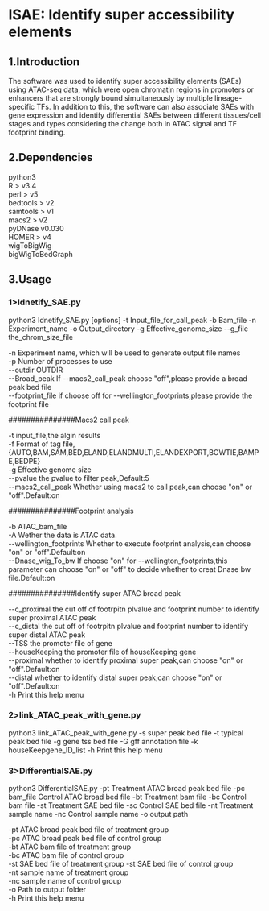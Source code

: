 # ISAE: Identify super accessibility elements  

## 1.Introduction  
The software was used to identify super accessibility elements (SAEs) using ATAC-seq data, which were open chromatin regions in promoters or enhancers that are strongly bound simultaneously by multiple lineage-specific TFs. In addition to this, the software can also associate SAEs with gene expression and identify differential SAEs between different tissues/cell stages and types considering the change both in ATAC signal and TF footprint binding.   

## 2.Dependencies  
python3  
R > v3.4  
perl > v5  
bedtools > v2  
samtools > v1  
macs2 > v2  
pyDNase v0.030  
HOMER > v4  
wigToBigWig  
bigWigToBedGraph  

## 3.Usage  
### 1>Idnetify_SAE.py  
python3 Idnetify_SAE.py [options] -t Input_file_for_call_peak -b Bam_file -n Experiment_name  -o Output_directory  -g Effective_genome_size --g_file the_chrom_size_file  

 -n Experiment name, which will be used to generate output file names  
 -p Number of processes to use  
 --outdir OUTDIR  
 --Broad_peak If --macs2_call_peak choose "off",please provide a broad peak bed file  
 --footprint_file if choose off for --wellington_footprints,please provide the footprint file  

 ###############Macs2 call peak  

 -t input_file,the algin results  
 -f Format of tag file,{AUTO,BAM,SAM,BED,ELAND,ELANDMULTI,ELANDEXPORT,BOWTIE,BAMPE,BEDPE}  
 -g Effective genome size  
 --pvalue the pvalue to filter peak,Default:5  
 --macs2_call_peak Whether using macs2 to call peak,can choose "on" or "off".Default:on  

 ###############Footprint analysis  

 -b ATAC_bam_file  
 -A  Wether the data is ATAC data.  
 --wellington_footprints Whether to execute footprint analysis,can choose "on" or "off".Default:on  
 --Dnase_wig_To_bw If choose "on" for --wellington_footprints,this parameter can  choose "on" or "off" to decide whether to creat Dnase bw file.Default:on  

 ###############Identify super ATAC broad peak  

 --c_proximal the cut off of footrpitn plvalue and footprint number to identify super proximal ATAC peak  
 --c_distal the cut off of footrpitn plvalue and footprint number to identify super distal ATAC peak  
 --TSS the promoter file of gene  
 --houseKeeping the promoter file of houseKeeping gene  
 --proximal whether to identify proximal super peak,can choose "on" or "off".Default:on  
 --distal whether to identify distal super peak,can choose "on" or "off".Default:on  
 -h Print this help menu  

### 2>link_ATAC_peak_with_gene.py  
python3 link_ATAC_peak_with_gene.py -s super peak bed file -t typical peak bed file -g  gene tss bed file  -G gff annotation file  -k houseKeepgene_ID_list -h Print this help menu  

### 3>DifferentialSAE.py  
python3 DifferentialSAE.py  -pt  Treatment ATAC broad peak bed file -pc bam_file  Control ATAC broad bed file -bt  Treatment bam file  -bc  Control bam file  -st  Treatment SAE  bed file  -sc  Control SAE  bed file -nt Treatment sample name -nc Control sample name -o output path  

-pt ATAC broad peak bed file of treatment group  
-pc ATAC broad peak bed file of control group  
-bt ATAC bam file of treatment group  
-bc ATAC bam file of control group  
-st SAE  bed file of treatment group -st SAE  bed file of control group  
-nt sample name of treatment group  
-nc sample name of control group  
-o Path to output folder  
-h Print this help menu  
